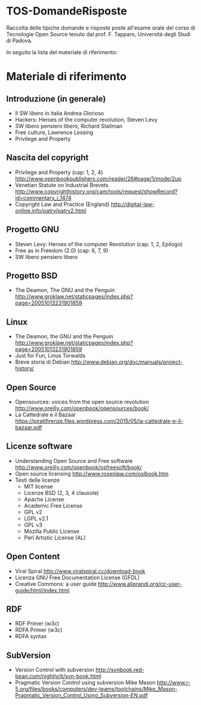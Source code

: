 # TOS-DomandeRisposte
Raccolta delle tipiche domande e risposte poste all'esame orale del corso di Tecnologie Open Source tenuto dal prof. F. Tapparo, Università degli Studi di Padova.

In seguito la lista del materiale di riferimento:

# Materiale di riferimento

## Introduzione (in generale)
- Il SW libero in italia Andrea Glorioso
- Hackers: Heroes of the computer revolution, Steven Levy
- SW libero pensiero libero, Richard Stallman
- Free culture, Lawrence Lessing
- Privilege and Property

## Nascita del copyright
- Privilege and Property	(cap: 1, 2, 4)
http://www.openbookpublishers.com/reader/26#page/1/mode/2up
- Venetian Statute on Industrial Brevets 
http://www.copyrighthistory.org/cam/tools/request/showRecord?id=commentary_i_1474
- Copyright Law and Practice (England)
http://digital-law-online.info/patry/patry2.html


## Progetto GNU
- Steven Levy: Heroes of the computer Revolution (cap: 1, 2, Epilogo)
- Free as in Freedom (2.0) (cap: 6, 7, 9)
- SW libero pensiero libero

## Progetto BSD
- The Deamon, The GNU and the Penguin
http://www.groklaw.net/staticpages/index.php?page=20051013231901859

## Linux
- The Deamon, the GNU and the Penguin
http://www.groklaw.net/staticpages/index.php?page=20051013231901859
- Just for Fun, Linus Torwalds
- Breve storia di Debian
http://www.debian.org/doc/manuals/project-history/

## Open Source
- Opensources: voices from the open source revolution
http://www.oreilly.com/openbook/opensources/book/
- La Cattedrale e il Bazaar https://piratifirenze.files.wordpress.com/2015/05/la-cattedrale-e-il-bazaar.pdf

## Licenze software
- Understanding Open Source and Free software
http://www.oreilly.com/openbook/osfreesoft/book/
- Open source licensing
http://www.rosenlaw.com/oslbook.htm
- Testi delle licenze
  - MIT license
  - Licenze BSD (2, 3, 4 clausole)
  - Apache License
  - Academic Free License
  - GPL v2
  - LGPL v2.1
  - GPL v3
  - Mozilla Public License
  - Perl Artistic License (AL)

## Open Content
- Viral Spiral
http://www.viralspiral.cc/download-book
- Licenza GNU Free Documentation License (GFDL)
- Creative Commons: a user guide
http://www.aliprandi.org/cc-user-guide/html/index.html

## RDF
- RDF Primer	(w3c)
- RDFA Primer	(w3c)
- RDFA syntax

## SubVersion
- Version Control with subversion
http://svnbook.red-bean.com/nightly/it/svn-book.html
- Pragmatic Version Control using subversion Mike Mason
http://www.r-5.org/files/books/computers/dev-teams/toolchains/Mike_Mason-Pragmatic_Version_Control_Using_Subversion-EN.pdf
